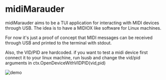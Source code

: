 # midiMarauder
midiMarauder aims to be a TUI application for interacting with MIDI devices through USB. The idea is to have a MIDIOX like software for Linux machines.

For now it's just a proof of concept that MIDI messages can be received through USB and printed to the terminal with stdout.

Also, the VID/PID are hardcoded. if you want to  test a midi device first connect it to your linux machine, run lsusb and change the vid/pid arguments in ctx.OpenDeviceWithVIDPID(vid,pid)

![demo](https://user-images.githubusercontent.com/89623002/228107528-5fe7f15f-cae8-421c-820e-8982d3935ef9.gif)
